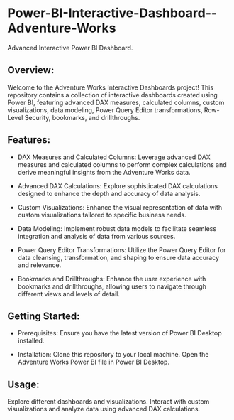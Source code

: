 # Power-BI-Interactive-Dashboard--Adventure-Works
Advanced Interactive Power BI Dashboard.

## Overview:
Welcome to the Adventure Works Interactive Dashboards project! This repository contains a collection of interactive dashboards created using Power BI, featuring advanced DAX measures, calculated columns, custom visualizations, data modeling, Power Query Editor transformations, Row-Level Security, bookmarks, and drillthroughs.

## Features:
- DAX Measures and Calculated Columns:
Leverage advanced DAX measures and calculated columns to perform complex calculations and derive meaningful insights from the Adventure Works data.

- Advanced DAX Calculations:
Explore sophisticated DAX calculations designed to enhance the depth and accuracy of data analysis.

- Custom Visualizations:
Enhance the visual representation of data with custom visualizations tailored to specific business needs.

- Data Modeling:
Implement robust data models to facilitate seamless integration and analysis of data from various sources.

- Power Query Editor Transformations:
Utilize the Power Query Editor for data cleansing, transformation, and shaping to ensure data accuracy and relevance.

- Bookmarks and Drillthroughs:
Enhance the user experience with bookmarks and drillthroughs, allowing users to navigate through different views and levels of detail.

## Getting Started:

- Prerequisites:
Ensure you have the latest version of Power BI Desktop installed.

- Installation:
Clone this repository to your local machine.
Open the Adventure Works Power BI file in Power BI Desktop.

## Usage:
Explore different dashboards and visualizations.
Interact with custom visualizations and analyze data using advanced DAX calculations.


